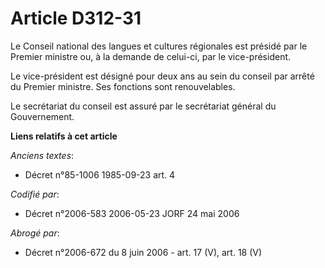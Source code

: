 # Article D312-31

Le Conseil national des langues et cultures régionales est présidé par le Premier ministre ou, à la demande de celui-ci, par
le vice-président.

Le vice-président est désigné pour deux ans au sein du conseil par arrêté du Premier ministre. Ses fonctions sont
renouvelables.

Le secrétariat du conseil est assuré par le secrétariat général du Gouvernement.

**Liens relatifs à cet article**

_Anciens textes_:

  - Décret n°85-1006 1985-09-23 art. 4

_Codifié par_:

  - Décret n°2006-583 2006-05-23 JORF 24 mai 2006

_Abrogé par_:

  - Décret n°2006-672 du 8 juin 2006 - art. 17 (V), art. 18 (V)
